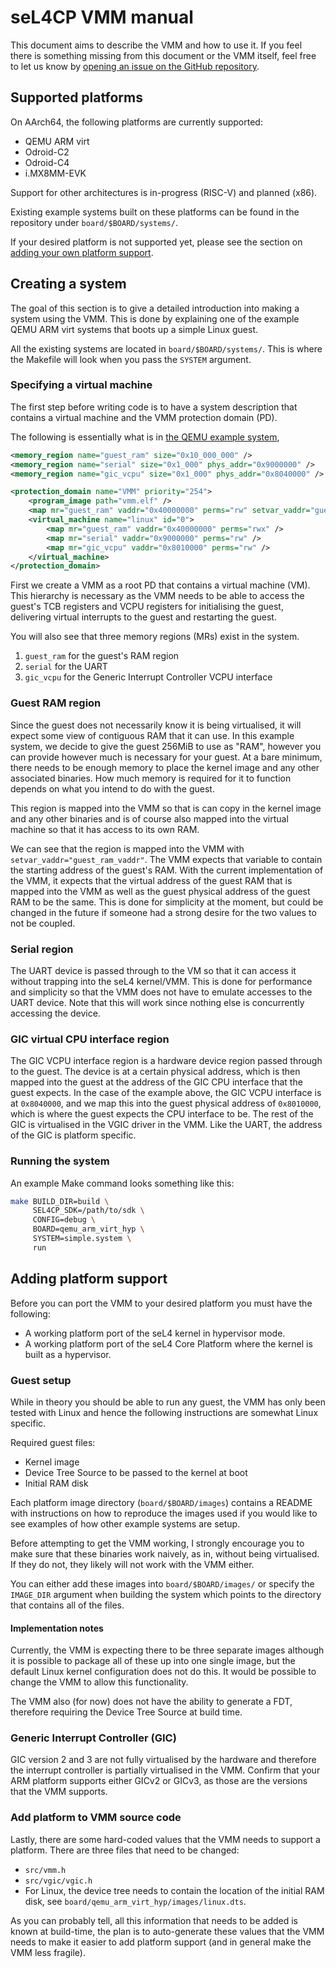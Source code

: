 # seL4CP VMM manual

This document aims to describe the VMM and how to use it. If you feel there is
something missing from this document or the VMM itself, feel free to let us
know by [opening an issue on the GitHub repository](https://github.com/au-ts/sel4cp_vmm).

## Supported platforms

On AArch64, the following platforms are currently supported:
* QEMU ARM virt
* Odroid-C2
* Odroid-C4
* i.MX8MM-EVK

Support for other architectures is in-progress (RISC-V) and planned (x86).

Existing example systems built on these platforms can be found in the
repository under `board/$BOARD/systems/`.

If your desired platform is not supported yet, please see the section on
[adding your own platform support](#adding-platform-support).

## Creating a system

The goal of this section is to give a detailed introduction into making a
system using the VMM. This is done by explaining one of the example QEMU ARM
virt systems that boots up a simple Linux guest.

All the existing systems are located in `board/$BOARD/systems/`. This is
where the Makefile will look when you pass the `SYSTEM` argument.

### Specifying a virtual machine

<!-- @ivanv: Explain <virtual_machine> options etc more. -->

The first step before writing code is to have a system description that contains
a virtual machine and the VMM protection domain (PD).

The following is essentially what is in
[the QEMU example system](../board/qemu_arm_virt_hyp/systems/simple.system),

```xml
<memory_region name="guest_ram" size="0x10_000_000" />
<memory_region name="serial" size="0x1_000" phys_addr="0x9000000" />
<memory_region name="gic_vcpu" size="0x1_000" phys_addr="0x8040000" />

<protection_domain name="VMM" priority="254">
    <program_image path="vmm.elf" />
    <map mr="guest_ram" vaddr="0x40000000" perms="rw" setvar_vaddr="guest_ram_vaddr" />
    <virtual_machine name="linux" id="0">
        <map mr="guest_ram" vaddr="0x40000000" perms="rwx" />
        <map mr="serial" vaddr="0x9000000" perms="rw" />
        <map mr="gic_vcpu" vaddr="0x8010000" perms="rw" />
    </virtual_machine>
</protection_domain>
```

First we create a VMM as a root PD that contains a virtual machine (VM).
This hierarchy is necessary as the VMM needs to be able to access the guest's
TCB registers and VCPU registers for initialising the guest, delivering virtual
interrupts to the guest and restarting the guest.

You will also see that three memory regions (MRs) exist in the system.
1. `guest_ram` for the guest's RAM region
2. `serial` for the UART
3. `gic_vcpu` for the Generic Interrupt Controller VCPU interface

### Guest RAM region

Since the guest does not necessarily know it is being virtualised, it will
expect some view of contiguous RAM that it can use. In this example system, we
decide to give the guest 256MiB to use as "RAM", however you can provide
however much is necessary for your guest. At a bare minimum, there needs to be
enough memory to place the kernel image and any other associated binaries. How
much memory is required for it to function depends on what you intend to do
with the guest.

This region is mapped into the VMM so that is can copy in the kernel image and
any other binaries and is of course also mapped into the virtual machine so
that it has access to its own RAM.

We can see that the region is mapped into the VMM with
`setvar_vaddr="guest_ram_vaddr"`. The VMM expects that variable to contain
the starting address of the guest's RAM. With the current implementation of the
VMM, it expects that the virtual address of the guest RAM that is mapped into
the VMM as well as the guest physical address of the guest RAM to be the same.
This is done for simplicity at the moment, but could be changed in the future
if someone had a strong desire for the two values to not be coupled.

### Serial region

The UART device is passed through to the VM so that it can access it without
trapping into the seL4 kernel/VMM. This is done for performance and simplicity
so that the VMM does not have to emulate accesses to the UART device. Note that
this will work since nothing else is concurrently accessing the device.

### GIC virtual CPU interface region

The GIC VCPU interface region is a hardware device region passed through to the
guest. The device is at a certain physical address, which is then mapped into
the guest at the address of the GIC CPU interface that the guest expects. In the
case of the example above, the GIC VCPU interface is at `0x8040000`, and we map
this into the guest physical address of `0x8010000`, which is where the guest
expects the CPU interface to be. The rest of the GIC is virtualised in the VGIC
driver in the VMM. Like the UART, the address of the GIC is platform specific.

### Running the system

An example Make command looks something like this:
```sh
make BUILD_DIR=build \
     SEL4CP_SDK=/path/to/sdk \
     CONFIG=debug \
     BOARD=qemu_arm_virt_hyp \
     SYSTEM=simple.system \
     run
```

## Adding platform support

Before you can port the VMM to your desired platform you must have the following:

* A working platform port of the seL4 kernel in hypervisor mode.
* A working platform port of the seL4 Core Platform where the kernel is built as a
  hypervisor.

### Guest setup

While in theory you should be able to run any guest, the VMM has only been tested
with Linux and hence the following instructions are somewhat Linux specific.

Required guest files:

* Kernel image
* Device Tree Source to be passed to the kernel at boot
* Initial RAM disk

Each platform image directory (`board/$BOARD/images`) contains a README with
instructions on how to reproduce the images used if you would like to see
examples of how other example systems are setup.

Before attempting to get the VMM working, I strongly encourage you to make sure
that these binaries work naively, as in, without being virtualised. If they do
not, they likely will not work with the VMM either.

You can either add these images into `board/$BOARD/images/` or specify the
`IMAGE_DIR` argument when building the system which points to the directory
that contains all of the files.

#### Implementation notes

Currently, the VMM is expecting there to be three separate images although it
is possible to package all of these up into one single image, but the default
Linux kernel configuration does not do this. It would be possible to change the
VMM to allow this functionality.

The VMM also (for now) does not have the ability to generate a FDT, therefore
requiring the Device Tree Source at build time.

### Generic Interrupt Controller (GIC)

GIC version 2 and 3 are not fully virtualised by the hardware and therefore the
interrupt controller is partially virtualised in the VMM. Confirm that your
ARM platform supports either GICv2 or GICv3, as those are the versions that the
VMM supports.

### Add platform to VMM source code

<!-- @ivanv: These instructions could be improved -->

Lastly, there are some hard-coded values that the VMM needs to support a platform.
There are three files that need to be changed:

* `src/vmm.h`
* `src/vgic/vgic.h`
* For Linux, the device tree needs to contain the location of the initial RAM disk,
  see `board/qemu_arm_virt_hyp/images/linux.dts`.

As you can probably tell, all this information that needs to be added is known at
build-time, the plan is to auto-generate these values that the VMM needs to make it
easier to add platform support (and in general make the VMM less fragile).
